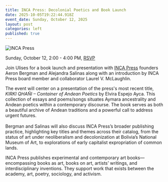 ```yaml
---
title: INCA Press: Decolonial Poetics and Book Launch
date: 2025-10-05T19:22:44.918Z
event_date: Sunday, October 12, 2025
layout: post
categories: left
published: true
---
```

![INCA Press](/assets/img/elvira-cover.jpeg)

Sunday, October 12, 2:00 - 4:00 PM, [RSVP](https://www.eventbrite.com/e/decolonial-poetics-and-book-launch-w-inca-press-tickets-1751985990259?aff=oddtdtcreator)

Join Ulises for a book launch and presentation with [INCA Press](https://incapress.org/) founders Aeron Bergman and Alejandra Salinas along with an introduction by INCA Press board member and collaborator Laurel V. McLaughlin.

The event will center on a presentation of the press's most recent title, *KIRKI QHAÑI – Container of Andean Poetics* by Elvira Espejo Ayca. This collection of essays and poems/songs situates Aymara ancestrality and Andean poetics within a contemporary discourse. The book serves as both a beautiful archive of Andean traditions and a powerful call to address urgent futures. \
\
Bergman and Salinas will also discuss INCA Press’s broader publishing practice, highlighting key titles and themes across their catalog, from the status of art under neoliberalism and decolonization at Bolivia’s National Museum of Art, to explorations of early capitalist expropriation of common lands.

INCA Press publishes experimental and contemporary art books—encompassing books as art, books on art, artists’ writings, and interdisciplinary inventions. They support work that exists between the academy, art, poetry, sociology, and activism.